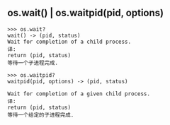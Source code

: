## os.wait() | os.waitpid(pid, options)

```
>>> os.wait?
wait() -> (pid, status)
Wait for completion of a child process.
译:
return (pid, status)
等待一个子进程完成.

>>> os.waitpid?
waitpid(pid, options) -> (pid, status)

Wait for completion of a given child process.
译:
return (pid, status)
等待一个给定的子进程完成.
```
